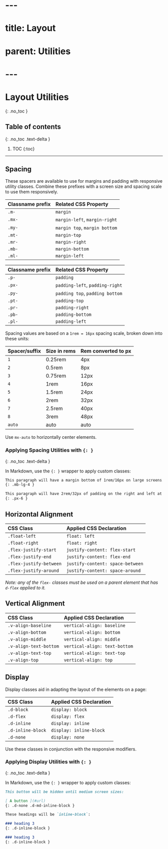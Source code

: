 # ---
# title: Layout
# parent: Utilities
# ---

# Layout Utilities
{: .no_toc }

## Table of contents
{: .no_toc .text-delta }

1. TOC
{:toc}

---

## Spacing

These spacers are available to use for margins and padding with responsive utility classes. Combine these prefixes with a screen size and spacing scale to use them responsively.

| Classname prefix | Related CSS Property          |
|:-----------------|:------------------------------|
| `.m-`            | `margin`                      |
| `.mx-`           | `margin-left`, `margin-right` |
| `.my-`           | `margin top`, `margin bottom` |
| `.mt-`           | `margin-top`                  |
| `.mr-`           | `margin-right`                |
| `.mb-`           | `margin-bottom`               |
| `.ml-`           | `margin-left`                 |

| Classname prefix | Related CSS Property            |
|:-----------------|:--------------------------------|
| `.p-`            | `padding`                       |
| `.px-`           | `padding-left`, `padding-right` |
| `.py-`           | `padding top`, `padding bottom` |
| `.pt-`           | `padding-top`                   |
| `.pr-`           | `padding-right`                 |
| `.pb-`           | `padding-bottom`                |
| `.pl-`           | `padding-left`                  |

Spacing values are based on a `1rem = 16px` spacing scale, broken down into these units:

| Spacer/suffix  | Size in rems  | Rem converted to px |
|:---------------|:--------------|:--------------------|
| `1`            | 0.25rem       | 4px                 |
| `2`            | 0.5rem        | 8px                 |
| `3`            | 0.75rem       | 12px                |
| `4`            | 1rem          | 16px                |
| `5`            | 1.5rem        | 24px                |
| `6`            | 2rem          | 32px                |
| `7`            | 2.5rem        | 40px                |
| `8`            | 3rem          | 48px                |
| `auto`         | auto          | auto                |

Use `mx-auto` to horizontally center elements.

### Applying Spacing Utilities with `{: }`
{: .no_toc .text-delta }

In Markdown, use the `{: }` wrapper to apply custom classes:

```markdown
This paragraph will have a margin bottom of 1rem/16px on large screens.
{: .mb-lg-4 }

This paragraph will have 2rem/32px of padding on the right and left at all screen sizes.
{: .px-6 }
```

## Horizontal Alignment

| CSS Class               | Applied CSS Declaration          |
|:------------------------|:---------------------------------|
| `.float-left`           | `float: left`                    |
| `.float-right`          | `float: right`                   |
| `.flex-justify-start`   | `justify-content: flex-start`    |
| `.flex-justify-end`     | `justify-content: flex-end`      |
| `.flex-justify-between` | `justify-content: space-between` |
| `.flex-justify-around`  | `justify-content: space-around`  |

_Note: any of the `flex-` classes must be used on a parent element that has `d-flex` applied to it._

## Vertical Alignment

| CSS Class              | Applied CSS Declaration         |
|:-----------------------|:--------------------------------|
| `.v-align-baseline`    | `vertical-align: baseline`      |
| `.v-align-bottom`      | `vertical-align: bottom`        |
| `.v-align-middle`      | `vertical-align: middle`        |
| `.v-align-text-bottom` | `vertical-align: text-bottom`   |
| `.v-align-text-top`    | `vertical-align: text-top`      |
| `.v-align-top`         | `vertical-align: top`           |

## Display

Display classes aid in adapting the layout of the elements on a page:

| CSS Class         | Applied CSS Declaration |
|:------------------|:------------------------|
| `.d-block`        | `display: block`        |
| `.d-flex`         | `display: flex`         |
| `.d-inline`       | `display: inline`       |
| `.d-inline-block` | `display: inline-block` |
| `.d-none`         | `display: none`         |

Use these classes in conjunction with the responsive modifiers.

### Applying Display Utilities with `{: }`
{: .no_toc .text-delta }

In Markdown, use the `{: }` wrapper to apply custom classes:

```markdown
This button will be hidden until medium screen sizes:

[ A button ](#url)
{: .d-none .d-md-inline-block }

These headings will be `inline-block`:

### heading 3
{: .d-inline-block }

### heading 3
{: .d-inline-block }
```
